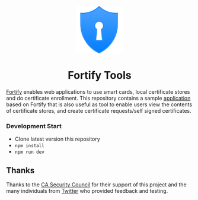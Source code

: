 <p align="center">
  <a href="https://fortifyapp.com/" rel="noopener" target="_blank"><img width="128" src="./public/assets/favicons/android-chrome-192x192.png" alt="Fortify logo"></a></p>
</p>

<h1 align="center">Fortify Tools</h1>

[Fortify](https://fortifyapp.com/) enables web applications to use smart cards, local certificate stores and do certificate enrollment. This repository contains a sample [application](https://tools.fortifyapp.com/) based on Fortify that is also useful as tool to enable users view the contents of certificate stores, and create certificate requests/self signed certificates.

### Development Start

- Clone latest version this repository
- `npm install`
- `npm run dev`

## Thanks

Thanks to the [CA Security Council](https://casecurity.org/) for their support of this project and the many individuals from [Twitter](https://twitter.com/rmhrisk) who provided feedback and testing.

